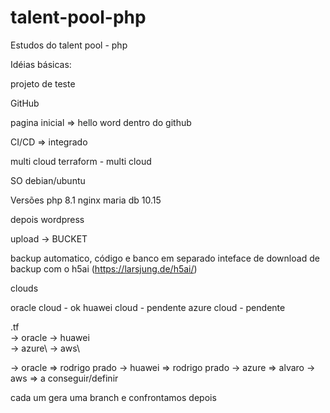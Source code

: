# talent-pool-php
Estudos do talent pool - php

Idéias básicas:

projeto de teste

GitHub

pagina inicial => hello word dentro do github

CI/CD => integrado 


multi cloud
terraform - multi cloud

SO
debian/ubuntu

Versões
php 8.1
nginx 
maria db 10.15


depois 
wordpress

upload -> BUCKET

backup automatico, código e banco em separado
inteface de download de backup com o h5ai (https://larsjung.de/h5ai/)

clouds

oracle cloud - ok 
huawei cloud - pendente
azure cloud - pendente


.tf  
  -> oracle
  -> huawei\
  -> azure\ 
  -> aws\

  -> oracle => rodrigo prado
  -> huawei => rodrigo prado
  -> azure => alvaro
  -> aws => a conseguir/definir

cada um gera uma branch e confrontamos depois


